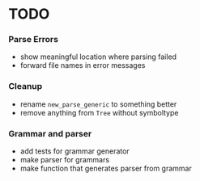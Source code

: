# TODO

### Parse Errors
- show meaningful location where parsing failed
- forward file names in error messages

### Cleanup
- rename `new_parse_generic` to something better
- remove anything from `Tree` without symboltype

### Grammar and parser
- add tests for grammar generator
- make parser for grammars
- make function that generates parser from grammar

